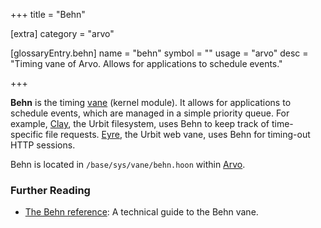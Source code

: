 +++
title = "Behn"

[extra]
category = "arvo"

[glossaryEntry.behn]
name = "behn"
symbol = ""
usage = "arvo"
desc = "Timing vane of Arvo. Allows for applications to schedule events."

+++

**Behn** is the timing [vane](/glossary/vane) (kernel module).
It allows for applications to schedule events, which are managed in a simple
priority queue. For example, [Clay](/glossary/clay), the Urbit
filesystem, uses Behn to keep track of time-specific file requests.
[Eyre](/glossary/eyre), the Urbit web vane, uses Behn for timing-out
HTTP sessions.

Behn is located in `/base/sys/vane/behn.hoon` within [Arvo](/glossary/arvo).

### Further Reading

- [The Behn reference](/system/kernel/behn/behn): A technical guide to the Behn vane.
